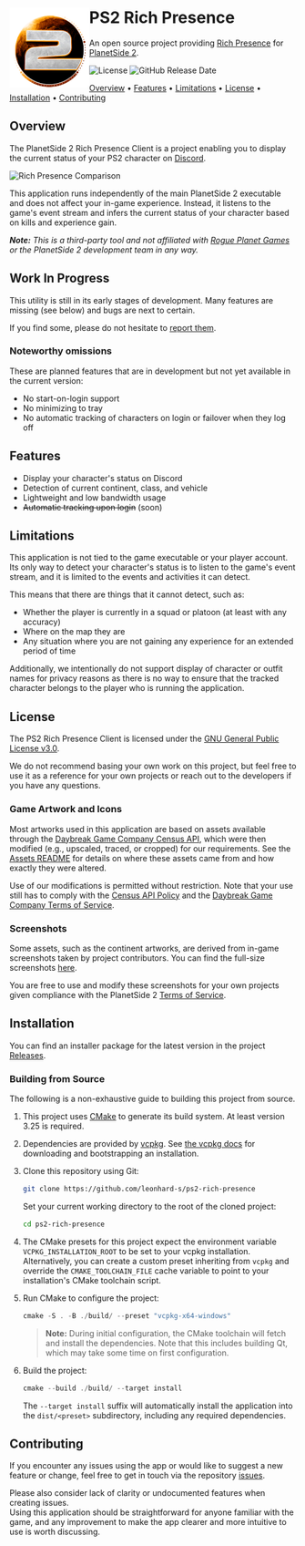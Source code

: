 # <img src="https://raw.githubusercontent.com/leonhard-s/ps2-rich-presence/main/assets/icon.png" align="left" height="140"/>PS2 Rich Presence

An open source project providing [Rich Presence](https://discord.com/rich-presence) for [PlanetSide 2](https://www.planetside2.com/home).

<!-- TODO: Enable build info repository shield  -->
<!-- ![Build Workflow Status](https://img.shields.io/github/workflow/status/leonhard-s/ps2-rich-presence/build) -->

![License](https://img.shields.io/github/license/leonhard-s/ps2-rich-presence)
![GitHub Release Date](https://img.shields.io/github/release-date/leonhard-s/ps2-rich-presence?label=latest%20version)
<!-- ![Total Downloads](https://img.shields.io/github/downloads/leonhard-s/ps2-rich-presence/total) -->

[Overview](#overview) • [Features](#features) • [Limitations](#limitations) • [License](#license) • [Installation](#installation) • [Contributing](#contributing)

## Overview

The PlanetSide 2 Rich Presence Client is a project enabling you to display the current status of your PS2 character on [Discord](https://discord.com/).

![Rich Presence Comparison](https://user-images.githubusercontent.com/35902139/161334064-8f45dea9-60c4-489d-9b9f-c8963fea2b6c.png)

This application runs independently of the main PlanetSide 2 executable and does not affect your in-game experience. Instead, it listens to the game's event stream and infers the current status of your character based on kills and experience gain.

***Note:** This is a third-party tool and not affiliated with [Rogue Planet Games](https://www.rogueplanetgaming.com/home) or the PlanetSide 2 development team in any way.*

## Work In Progress

This utility is still in its early stages of development. Many features are missing (see below) and bugs are next to certain.

If you find some, please do not hesitate to [report them](https://github.com/leonhard-s/ps2-rich-presence/issues).

### Noteworthy omissions

These are planned features that are in development but not yet available in the current version:

- No start-on-login support
- No minimizing to tray
- No automatic tracking of characters on login or failover when they log off

## Features

- Display your character's status on Discord
- Detection of current continent, class, and vehicle
- Lightweight and low bandwidth usage
- ~~Automatic tracking upon login~~ (soon)

## Limitations

This application is not tied to the game executable or your player account. Its only way to detect your character's status is to listen to the game's event stream, and it is limited to the events and activities it can detect.

This means that there are things that it cannot detect, such as:

- Whether the player is currently in a squad or platoon (at least with any accuracy)
- Where on the map they are
- Any situation where you are not gaining any experience for an extended period of time

Additionally, we intentionally do not support display of character or outfit names for privacy reasons as there is no way to ensure that the tracked character belongs to the player who is running the application.

## License

The PS2 Rich Presence Client is licensed under the [GNU General Public License v3.0](https://www.gnu.org/licenses/gpl-3.0.en.html).

We do not recommend basing your own work on this project, but feel free to use it as a reference for your own projects or reach out to the developers if you have any questions.

### Game Artwork and Icons

Most artworks used in this application are based on assets available through the [Daybreak Game Company Census API](http://census.daybreakgames.com/), which were then modified (e.g., upscaled, traced, or cropped) for our requirements. See the [Assets README](https://github.com/leonhard-s/ps2-rich-presence/tree/main/assets) for details on where these assets came from and how exactly they were altered.

Use of our modifications is permitted without restriction. Note that your use still has to comply with the [Census API Policy](http://census.daybreakgames.com/#services-api-policy) and the [Daybreak Game Company Terms of Service](https://www.daybreakgames.com/terms-of-service#section13).

### Screenshots

Some assets, such as the continent artworks, are derived from in-game screenshots taken by project contributors. You can find the full-size screenshots [here](https://github.com/leonhard-s/ps2-rich-presence/tree/main/assets/screenshots).

You are free to use and modify these screenshots for your own projects given compliance with the PlanetSide 2 [Terms of Service](https://www.daybreakgames.com/terms-of-service#section13).

## Installation

You can find an installer package for the latest version in the project [Releases](https://github.com/leonhard-s/ps2-rich-presence/releases).

### Building from Source

The following is a non-exhaustive guide to building this project from source.

1. This project uses [CMake](https://cmake.org/download/) to generate its build system. At least version 3.25 is required.

2. Dependencies are provided by [vcpkg](https://vcpkg.io/). See [the vcpkg docs](https://vcpkg.io/en/getting-started.html) for downloading and bootstrapping an installation.

3. Clone this repository using Git:

    ```bash
    git clone https://github.com/leonhard-s/ps2-rich-presence
    ```

    Set your current working directory to the root of the cloned project:

    ```bash
    cd ps2-rich-presence
    ```

4. The CMake presets for this project expect the environment variable `VCPKG_INSTALLATION_ROOT` to be set to your vcpkg installation. Alternatively, you can create a custom preset inheriting from `vcpkg` and override the `CMAKE_TOOLCHAIN_FILE` cache variable to point to your installation's CMake toolchain script.

4. Run CMake to configure the project:

    ```ps1
    cmake -S . -B ./build/ --preset "vcpkg-x64-windows"
    ```

    > **Note:** During initial configuration, the CMake toolchain will fetch and install the dependencies. Note that this includes building Qt, which may take some time on first configuration.

5. Build the project:

    ```ps1
    cmake --build ./build/ --target install
    ```

    The `--target install` suffix will automatically install the application into the `dist/<preset>` subdirectory, including any required dependencies.

## Contributing

If you encounter any issues using the app or would like to suggest a new feature or change, feel free to get in touch via the repository [issues](https://github.com/leonhard-s/ps2-rich-presence/issues).

Please also consider lack of clarity or undocumented features when creating issues.  
Using this application should be straightforward for anyone familiar with the game, and any improvement to make the app clearer and more intuitive to use is worth discussing.
